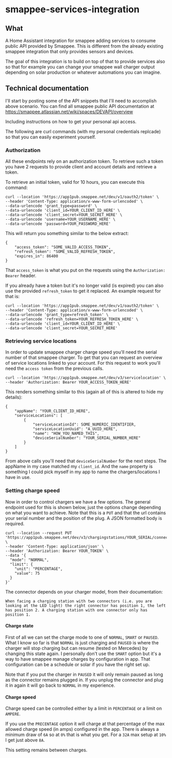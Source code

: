 # smappee-services-integration

## What

A Home Assistant integration for smappee adding services to consume public API provided by Smappee. This is different from the already existing smappee integration that only provides sensors and devices. 

The goal of this integration is to build on top of that to provide services also so that for example you can change your smappee wall charger output depending on solar production or whatever automations you can imagine. 

## Technical documentation

I'll start by posting some of the API snippets that I'll need to accomplish above scenario. You can find all smappee public API documentation at https://smappee.atlassian.net/wiki/spaces/DEVAPI/overview

Including instructions on how to get your personal api access. 

The following are curl commands (with my personal credentials replcade) so that you can easily experiment yourself. 

### Authorization

All these endpoints rely on an authorization token. To retrieve such a token you have 2 requests to provide client and account details and retrieve a token.

To retrieve an initial token, valid for 10 hours, you can execute this command:

```
curl --location 'https://app1pub.smappee.net/dev/v1/oauth2/token' \
--header 'Content-Type: application/x-www-form-urlencoded' \
--data-urlencode 'grant_type=password' \
--data-urlencode 'client_id=YOUR_CLIENT_ID_HERE' \
--data-urlencode 'client_secret=YOUR_SECRET_HERE' \
--data-urlencode 'username=YOUR_USERNAME_HERE' \
--data-urlencode 'password=YOUR_PASSWORD_HERE'
```

This will return you something similar to the below extract:

```
{
    "access_token": "SOME_VALID_ACCESS_TOKEN",
    "refresh_token": "SOME_VALID_REFRESH_TOKEN",
    "expires_in": 86400
}
```

That `access_token` is what you put on the requests using the `Authorization: Bearer` header. 

If you already have a token but it's no longer valid (is expired) you can also use the provided `refresh_token` to get it replaced. An example request for that is:

```
curl --location 'https://app1pub.smappee.net/dev/v1/oauth2/token' \
--header 'Content-Type: application/x-www-form-urlencoded' \
--data-urlencode 'grant_type=refresh_token' \
--data-urlencode 'refresh_token=YOUR_REFRESH_TOKEN_HERE' \
--data-urlencode 'client_id=YOUR_CLIENT_ID_HERE' \
--data-urlencode 'client_secret=YOUR_SECRET_HERE'
```

### Retrieving service locations

In order to update smappee charger charge speed you'll need the serial number of that smappee charger. To get that you can request an overview of service locations linked to your account. For this request to work you'll need the `access token` from the previous calls. 

```
curl --location 'https://app1pub.smappee.net/dev/v3/servicelocation' \
--header 'Authorization: Bearer YOUR_ACCESS_TOKEN_HERE'
```

This renders something similar to this (again all of this is altered to hide my details):

```
{
    "appName": "YOUR_CLIENT_ID_HERE",
    "serviceLocations": [
        {
            "serviceLocationId": SOME_NUMERIC_IDENTIFIER,
            "serviceLocationUuid": "A_UUID_HERE",
            "name": "HOW_YOU_NAMED_THIS",
            "deviceSerialNumber": "YOUR_SERIAL_NUMBER_HERE"
        }
    ]
}
```

From above calls you'll need that `deviceSerialNumber` for the next steps. The appName in my case matched my `client_id`. And the `name` property is something I could pick myself in my app to name the chargers/locations I have in use. 

### Setting charge speed

Now in order to control chargers we have a few options. The general endpoint used for this is shown below, just the options change depending on what you want to achieve. Note that this is a `PUT` and that the url contains your serial number and the position of the plug. A JSON formatted body is required. 

```
curl --location --request PUT 'https://app1pub.smappee.net/dev/v3/chargingstations/YOUR_SERIAL/connectors/CONNECTOR/mode' \
--header 'Content-Type: application/json' \
--header 'Authorization: Bearer YOUR_TOKEN' \
--data '{
  "mode": "NORMAL",
  "limit": {
    "unit": "PERCENTAGE",
    "value": 75
  }
}'
```

The connector depends on your charger model, from their documentation:

```
When facing a charging station with two connectors (i.e. you are looking at the LED light) the right connector has position 1, the left has position 2. A charging station with one connector only has position 1.
```

#### Charge state

First of all we can set the charge mode to one of `NORMAL`, `SMART` or `PAUSED`. What I know so far is that `NORMAL` is just charging and `PAUSED` is where the charger will stop charging but can resume (tested on Mercedes) by changing this state again. I personally don't use the `SMART` option but it's a way to have smappee manage charges by configuration in app. That configuration can be a schedule or solar if you have the right set up. 

Note that if you put the charger in `PAUSED` it will only remain paused as long as the connector remains plugged in. If you unplug the connector and plug it in again it will go back to `NORMAL` in my experience. 

#### Charge speed

Charge speed can be controlled either by a limit in `PERCENTAGE` or a limit on `AMPERE`. 

If you use the `PRECENTAGE` option it will charge at that percentage of the max allowed charge speed (in amps) configured in the app. There is always a minimum draw of `6A` so at `0%` that is what you get. For a `32A` max setup at `10%` I get just above `8A`.

This setting remains between charges. 

